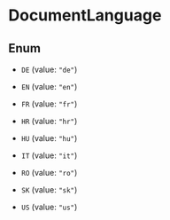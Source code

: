 

# DocumentLanguage

## Enum


* `DE` (value: `"de"`)

* `EN` (value: `"en"`)

* `FR` (value: `"fr"`)

* `HR` (value: `"hr"`)

* `HU` (value: `"hu"`)

* `IT` (value: `"it"`)

* `RO` (value: `"ro"`)

* `SK` (value: `"sk"`)

* `US` (value: `"us"`)



